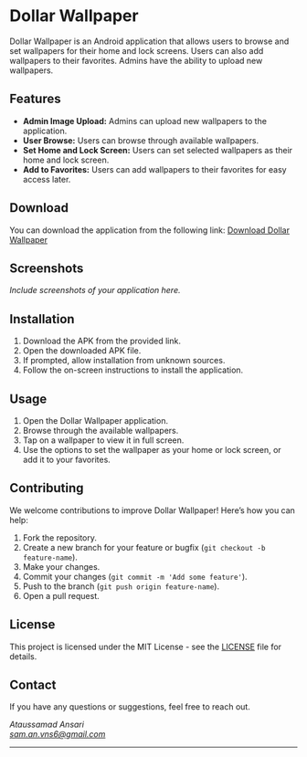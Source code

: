 # Dollar Wallpaper

Dollar Wallpaper is an Android application that allows users to browse and set wallpapers for their home and lock screens. Users can also add wallpapers to their favorites. Admins have the ability to upload new wallpapers.

## Features

- **Admin Image Upload:** Admins can upload new wallpapers to the application.
- **User Browse:** Users can browse through available wallpapers.
- **Set Home and Lock Screen:** Users can set selected wallpapers as their home and lock screen.
- **Add to Favorites:** Users can add wallpapers to their favorites for easy access later.

## Download

You can download the application from the following link:
[Download Dollar Wallpaper](https://drive.google.com/file/d/1Zfi_dgpRvt6ppt-bCzCk1eaHtTAosvbZ/view?usp=drive_link)

## Screenshots

*Include screenshots of your application here.*

## Installation

1. Download the APK from the provided link.
2. Open the downloaded APK file.
3. If prompted, allow installation from unknown sources.
4. Follow the on-screen instructions to install the application.

## Usage

1. Open the Dollar Wallpaper application.
2. Browse through the available wallpapers.
3. Tap on a wallpaper to view it in full screen.
4. Use the options to set the wallpaper as your home or lock screen, or add it to your favorites.

## Contributing

We welcome contributions to improve Dollar Wallpaper! Here’s how you can help:

1. Fork the repository.
2. Create a new branch for your feature or bugfix (`git checkout -b feature-name`).
3. Make your changes.
4. Commit your changes (`git commit -m 'Add some feature'`).
5. Push to the branch (`git push origin feature-name`).
6. Open a pull request.

## License

This project is licensed under the MIT License - see the [LICENSE](LICENSE) file for details.

## Contact

If you have any questions or suggestions, feel free to reach out.

*Ataussamad Ansari*  
*sam.an.vns6@gmail.com*

---
